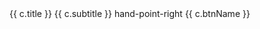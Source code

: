 <row gutter="xs">
  <row-item sm="12" md="6" v-for="(c, i) in cards" :key="'card'+ i" shrink style="padding-bottom: 8px;">
    <card :elevation="null">
      <card-title>
        {{ c.title }}
      </card-title>
      <card-subtitle>
        {{ c.subtitle }}
      </card-subtitle>
      <card-actions>
        <btn color="primary" :href="c.href">
        <icon left>hand-point-right</icon>
        {{ c.btnName }}
      </btn>
      </card-actions>
    </card>
  </row-item>
</row>

<script>
export default {
  data() {
    return {
      cards: [
        {
          title: 'Leetcode',
          subtitle: '个人Leetcode题解集',
          href: '/leetcode/index.html',
          btnName: 'leetcode-solution'
        },
        {
          title: 'README',
          subtitle: '没什么就是个readme',
          href: '/README.html',
          btnName: 'readme'
        }
      ]
    }
  }
}
</script>
